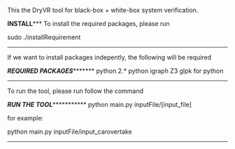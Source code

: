This the DryVR tool for black-box + white-box system verification.


******************INSTALL*********************
To install the required packages, please run

sudo ./installRequirement

**********************************************

If we want to install packages indepently, the following will be required

***********REQUIRED PACKAGES******************
python 2.*
python igraph
Z3
glpk for python
**********************************************

To run the tool, please run follow the command

***********RUN THE TOOL**********************
python main.py inputFile/[input_file]

for example:

python main.py inputFile/input_carovertake
**********************************************





